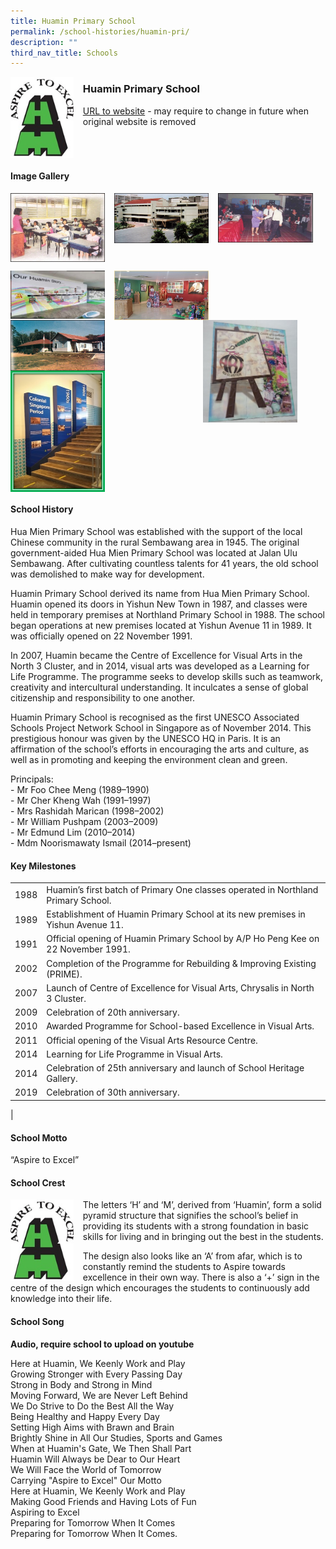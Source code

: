 ```yaml
---
title: Huamin Primary School
permalink: /school-histories/huamin-pri/
description: ""
third_nav_title: Schools
---
```

<img src="/images/huaminpri1.jpg" style="width:20%;margin-right:15px;" align = "left">

### **Huamin Primary School**
[URL to website](https://huaminpri.moe.edu.sg/) - may require to change in future when original website is removed

<br clear="left">

#### **Image Gallery**

<p><a href="/images/huaminpri2.jpg">  
<img src="/images/huaminpri2.jpg" style="width:30%;margin-right:15px;" align = "left">
</a></p>

<p><a href="/images/huaminpri3.jpg">  
<img src="/images/huaminpri3.jpg" style="width:30%;margin-right:15px;" align = "left">
</a></p>

<p><a href="/images/huaminpri4.jpg">  
<img src="/images/huaminpri4.jpg" style="width:30%;margin-right:15px;" align = "left">
</a></p>

<br clear="left">

<p><a href="/images/huaminpri5.jpg">  
<img src="/images/huaminpri5.jpg" style="width:30%;margin-right:15px;" align = "left">
</a></p>

<p><a href="/images/huaminpri6.jpg">  
<img src="/images/huaminpri6.jpg" style="width:30%;margin-right:15px;" align = "left">
</a></p>

<p><a href="/images/huaminpri7.jpg">  
<img src="/images/huaminpri7.jpg" style="width:30%;margin-right:45px;" align = "right">
</a></p>

<p><a href="/images/huaminpri8.jpg">  
<img src="/images/huaminpri8.jpg" style="width:30%;margin-right:15px;" align = "left">
</a></p>

<p><a href="/images/huaminpri9.jpg">  
<img src="/images/huaminpri9.jpg" style="width:30%;margin-right:15px;" align = "left">
</a></p>

<br clear="left">

#### **School History**
Hua Mien Primary School was established with the support of the local Chinese community in the rural Sembawang area in 1945. The original government-aided Hua Mien Primary School was located at Jalan Ulu Sembawang. After cultivating countless talents for 41 years, the old school was demolished to make way for development.

Huamin Primary School derived its name from Hua Mien Primary School. Huamin opened its doors in Yishun New Town in 1987, and classes were held in temporary premises at Northland Primary School in 1988. The school began operations at new premises located at Yishun Avenue 11 in 1989. It was officially opened on 22 November 1991. 

In 2007, Huamin became the Centre of Excellence for Visual Arts in the North 3 Cluster, and in 2014, visual arts was developed as a Learning for Life Programme. The programme seeks to develop skills such as teamwork, creativity and intercultural understanding. It inculcates a sense of global citizenship and responsibility to one another.

Huamin Primary School is recognised as the first UNESCO Associated Schools Project Network School in Singapore as of November 2014. This prestigious honour was given by the UNESCO HQ in Paris. It is an affirmation of the school’s efforts in encouraging the arts and culture, as well as in promoting and keeping the environment clean and green.

Principals:<br>
\- Mr Foo Chee Meng (1989–1990)<br>
\- Mr Cher Kheng Wah (1991–1997)<br>
\- Mrs Rashidah Marican (1998–2002)<br>
\- Mr William Pushpam (2003–2009)<br>
\- Mr Edmund Lim (2010–2014)<br>
\- Mdm Noorismawaty Ismail (2014–present)

#### **Key Milestones**

|  |  |
|:---:|---|
| 1988 | Huamin’s first batch of Primary One classes operated in Northland Primary School. |
| 1989 | Establishment of Huamin Primary School at its new premises in Yishun Avenue 11. |
| 1991 | Official opening of Huamin Primary School by A/P Ho Peng Kee on 22 November 1991. |
| 2002 | Completion of the Programme for Rebuilding & Improving Existing (PRIME). |
| 2007 | Launch of Centre of Excellence for Visual Arts, Chrysalis in North 3 Cluster. |
| 2009 | Celebration of 20th anniversary. |
| 2010 | Awarded Programme for School-based Excellence in Visual Arts. |
| 2011 | Official opening of the Visual Arts Resource Centre. |
| 2014 | Learning for Life Programme in Visual Arts. |
| 2014 | Celebration of 25th anniversary and launch of School Heritage Gallery. |
| 2019 | Celebration of 30th anniversary. |
|

#### **School Motto**
“Aspire to Excel”

#### **School Crest**
<img src="/images/huaminpri1.jpg" style="width:20%;margin-right:15px;" align = "left">

The letters ‘H’ and ‘M’, derived from ‘Huamin’, form a solid pyramid structure that signifies the school’s belief in providing its students with a strong foundation in basic skills for living and in bringing out the best in the students.

The design also looks like an ‘A’ from afar, which is to constantly remind the students to Aspire towards excellence in their own way. There is also a ‘+’ sign in the centre of the design which encourages the students to continuously add knowledge into their life.

#### **School Song**
**Audio, require school to upload on youtube**

Here at Huamin, We Keenly Work and Play<br>
Growing Stronger with Every Passing Day<br>
Strong in Body and Strong in Mind<br>
Moving Forward, We are Never Left Behind<br>
We Do Strive to Do the Best All the Way<br>
Being Healthy and Happy Every Day<br>
Setting High Aims with Brawn and Brain<br>
Brightly Shine in All Our Studies, Sports and Games<br>
When at Huamin's Gate, We Then Shall Part<br>
Huamin Will Always be Dear to Our Heart<br>
We Will Face the World of Tomorrow<br>
Carrying "Aspire to Excel" Our Motto<br>
Here at Huamin, We Keenly Work and Play<br>
Making Good Friends and Having Lots of Fun<br>
Aspiring to Excel<br>
Preparing for Tomorrow When It Comes<br>
Preparing for Tomorrow When It Comes.